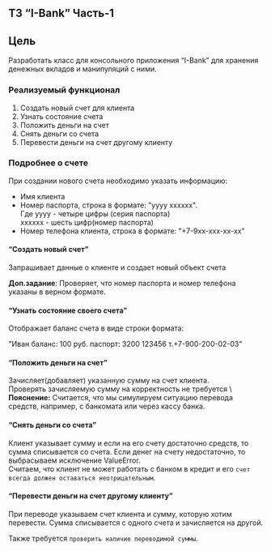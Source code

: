 ## ТЗ “I-Bank” Часть-1

## Цель

Разработать класс для консольного приложения “I-Bank” для хранения денежных вкладов и манипуляций с ними.


### Реализуемый функционал

1. Создать новый счет для клиента
1. Узнать состояние счета
1. Положить деньги на счет
1. Снять деньги со счета
1. Перевести деньги на счет другому клиенту


### Подробнее о счете

При создании нового счета необходимо указать информацию:

*   Имя клиента
*   Номер паспорта, строка в формате: "yyyy xxxxxx". \
    Где yyyy - четыре цифры (серия паспорта) \
    xxxxxx - шесть цифр(номер паспорта)
*   Номер телефона клиента, строка в формате: "+7-9xx-xxx-xx-xx"

#### “Создать новый счет”

Запрашивает данные о клиенте и создает новый объект счета

**Доп.задание**: Проверяет, что номер паспорта и номер телефона указаны в верном формате.


#### “Узнать состояние своего счета”

Отображает баланс счета в виде строки формата:

"Иван баланс: 100 руб. паспорт: 3200 123456 т.+7-900-200-02-03"

#### “Положить деньги на счет”

Зачисляет(добавляет) указанную сумму на счет клиента. \
Проверять зачисляемую сумму на корректность не требуется \ 
**Пояснение:**
Считается, что мы симулируем ситуацию перевода средств, например, с банкомата или через кассу банка.

#### “Снять деньги со счета”

Клиент указывает сумму и если на его счету достаточно средств, то сумма списывается со счета. 
Если денег на счету недостаточно, то выбрасываем исключение ValueError. \
Считаем, что клиент не может работать с банком в кредит и его `счет всегда должен оставаться неотрицательным`.


#### “Перевести деньги на счет другому клиенту”

При переводе указываем счет клиента и сумму, которую хотим перевести. Сумма списывается с одного счета и зачисляется на другой.

Также требуется `проверить наличие переводимой суммы`.
